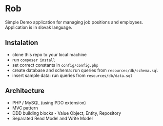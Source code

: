 # Rob

Simple Demo application for managing job positions and employees. Application is in slovak language.

## Instalation

- clone this repo to your local machine
- run `composer install`
- set correct constants in `config/config.php`
- create database and schema: run queries from `resources/db/schema.sql`
- insert sample data: run queries from `resources/db/data.sql`


 ## Architecture
- PHP / MySQL (using PDO extension)
- MVC pattern
- DDD building blocks - Value Object, Entity, Repository
- Separated Read Model and Write Model